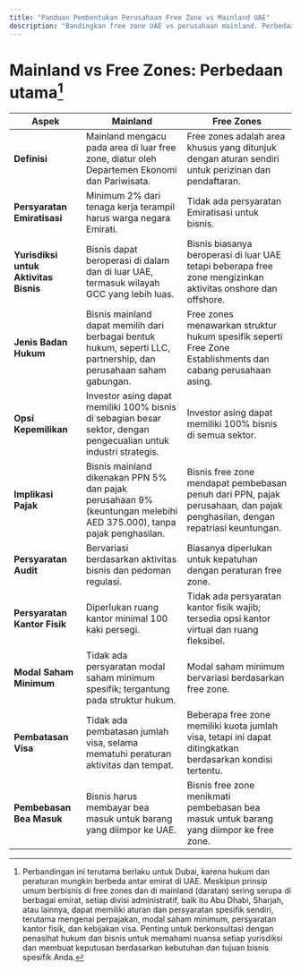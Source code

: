 ```yaml
---
title: "Panduan Pembentukan Perusahaan Free Zone vs Mainland UAE"
description: "Bandingkan free zone UAE vs perusahaan mainland. Perbedaan utama dalam pajak, kepemilikan, visa dan aktivitas bisnis antara setup free zone dan mainland."
---
```


# Mainland vs Free Zones: Perbedaan utama[^1]

| **Aspek**                             | **Mainland**                                                                                                         | **Free Zones**                                                                                                              |
| ------------------------------------- | -------------------------------------------------------------------------------------------------------------------- | --------------------------------------------------------------------------------------------------------------------------- |
| **Definisi**                          | Mainland mengacu pada area di luar free zone, diatur oleh Departemen Ekonomi dan Pariwisata.                         | Free zones adalah area khusus yang ditunjuk dengan aturan sendiri untuk perizinan dan pendaftaran.                          |
| **Persyaratan Emiratisasi**           | Minimum 2% dari tenaga kerja terampil harus warga negara Emirati.                                                    | Tidak ada persyaratan Emiratisasi untuk bisnis.                                                                             |
| **Yurisdiksi untuk Aktivitas Bisnis** | Bisnis dapat beroperasi di dalam dan di luar UAE, termasuk wilayah GCC yang lebih luas.                              | Bisnis biasanya beroperasi di luar UAE tetapi beberapa free zone mengizinkan aktivitas onshore dan offshore.                |
| **Jenis Badan Hukum**                 | Bisnis mainland dapat memilih dari berbagai bentuk hukum, seperti LLC, partnership, dan perusahaan saham gabungan.   | Free zones menawarkan struktur hukum spesifik seperti Free Zone Establishments dan cabang perusahaan asing.                 |
| **Opsi Kepemilikan**                  | Investor asing dapat memiliki 100% bisnis di sebagian besar sektor, dengan pengecualian untuk industri strategis.    | Investor asing dapat memiliki 100% bisnis di semua sektor.                                                                  |
| **Implikasi Pajak**                   | Bisnis mainland dikenakan PPN 5% dan pajak perusahaan 9% (keuntungan melebihi AED 375.000), tanpa pajak penghasilan. | Bisnis free zone mendapat pembebasan penuh dari PPN, pajak perusahaan, dan pajak penghasilan, dengan repatriasi keuntungan. |
| **Persyaratan Audit**                 | Bervariasi berdasarkan aktivitas bisnis dan pedoman regulasi.                                                        | Biasanya diperlukan untuk kepatuhan dengan peraturan free zone.                                                             |
| **Persyaratan Kantor Fisik**          | Diperlukan ruang kantor minimal 100 kaki persegi.                                                                    | Tidak ada persyaratan kantor fisik wajib; tersedia opsi kantor virtual dan ruang fleksibel.                                 |
| **Modal Saham Minimum**               | Tidak ada persyaratan modal saham minimum spesifik; tergantung pada struktur hukum.                                  | Modal saham minimum bervariasi berdasarkan free zone.                                                                       |
| **Pembatasan Visa**                   | Tidak ada pembatasan jumlah visa, selama mematuhi peraturan aktivitas dan tempat.                                    | Beberapa free zone memiliki kuota jumlah visa, tetapi ini dapat ditingkatkan berdasarkan kondisi tertentu.                  |
| **Pembebasan Bea Masuk**              | Bisnis harus membayar bea masuk untuk barang yang diimpor ke UAE.                                                    | Bisnis free zone menikmati pembebasan bea masuk untuk barang yang diimpor ke free zone.                                     |

[^1]: Perbandingan ini terutama berlaku untuk Dubai, karena hukum dan peraturan mungkin berbeda antar emirat di UAE. Meskipun prinsip umum berbisnis di free zones dan di mainland (daratan) sering serupa di berbagai emirat, setiap divisi administratif, baik itu Abu Dhabi, Sharjah, atau lainnya, dapat memiliki aturan dan persyaratan spesifik sendiri, terutama mengenai perpajakan, modal saham minimum, persyaratan kantor fisik, dan kebijakan visa. Penting untuk berkonsultasi dengan penasihat hukum dan bisnis untuk memahami nuansa setiap yurisdiksi dan membuat keputusan berdasarkan kebutuhan dan tujuan bisnis spesifik Anda.
